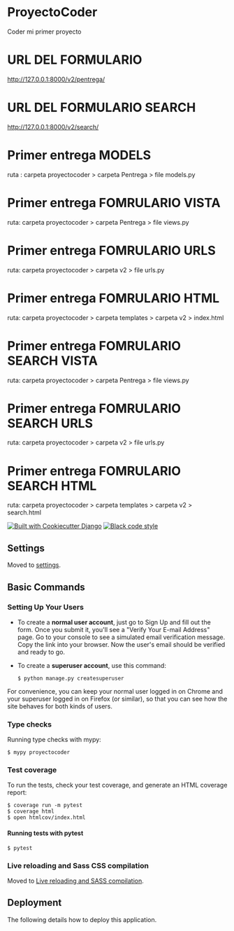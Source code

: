 # ProyectoCoder

Coder mi primer proyecto

# URL DEL FORMULARIO  
http://127.0.0.1:8000/v2/pentrega/

# URL DEL FORMULARIO SEARCH
http://127.0.0.1:8000/v2/search/


# Primer entrega MODELS

ruta : carpeta proyectocoder  > carpeta Pentrega  > file models.py


# Primer entrega FOMRULARIO VISTA

ruta: carpeta proyectocoder  > carpeta Pentrega  > file views.py


# Primer entrega FOMRULARIO URLS

ruta: carpeta proyectocoder  > carpeta v2  > file urls.py


# Primer entrega FOMRULARIO HTML

ruta: carpeta proyectocoder  > carpeta templates  > carpeta v2 > index.html


# Primer entrega FOMRULARIO SEARCH VISTA

ruta: carpeta proyectocoder  > carpeta Pentrega  > file views.py


# Primer entrega FOMRULARIO SEARCH URLS

ruta: carpeta proyectocoder  > carpeta v2  > file urls.py


# Primer entrega FOMRULARIO SEARCH HTML

ruta: carpeta proyectocoder  > carpeta templates  > carpeta v2 > search.html

































[![Built with Cookiecutter Django](https://img.shields.io/badge/built%20with-Cookiecutter%20Django-ff69b4.svg?logo=cookiecutter)](https://github.com/cookiecutter/cookiecutter-django/)
[![Black code style](https://img.shields.io/badge/code%20style-black-000000.svg)](https://github.com/ambv/black)

## Settings

Moved to [settings](http://cookiecutter-django.readthedocs.io/en/latest/settings.html).

## Basic Commands

### Setting Up Your Users

-   To create a **normal user account**, just go to Sign Up and fill out the form. Once you submit it, you'll see a "Verify Your E-mail Address" page. Go to your console to see a simulated email verification message. Copy the link into your browser. Now the user's email should be verified and ready to go.

-   To create a **superuser account**, use this command:

        $ python manage.py createsuperuser

For convenience, you can keep your normal user logged in on Chrome and your superuser logged in on Firefox (or similar), so that you can see how the site behaves for both kinds of users.

### Type checks

Running type checks with mypy:

    $ mypy proyectocoder

### Test coverage

To run the tests, check your test coverage, and generate an HTML coverage report:

    $ coverage run -m pytest
    $ coverage html
    $ open htmlcov/index.html

#### Running tests with pytest

    $ pytest

### Live reloading and Sass CSS compilation

Moved to [Live reloading and SASS compilation](https://cookiecutter-django.readthedocs.io/en/latest/developing-locally.html#sass-compilation-live-reloading).

## Deployment

The following details how to deploy this application.
